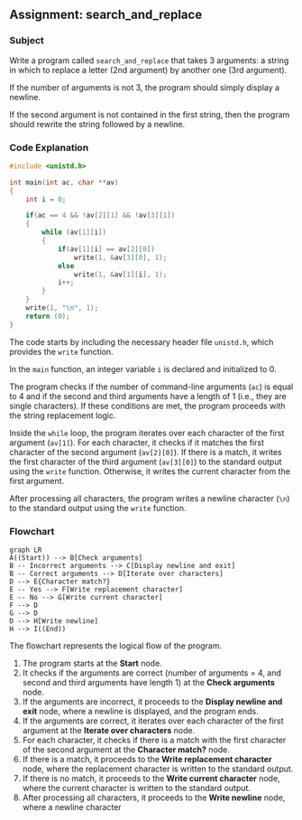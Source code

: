 ## Assignment: search_and_replace

### Subject

Write a program called `search_and_replace` that takes 3 arguments: a string in which to replace a letter (2nd argument) by another one (3rd argument).

If the number of arguments is not 3, the program should simply display a newline.

If the second argument is not contained in the first string, then the program should rewrite the string followed by a newline.

### Code Explanation

```c
#include <unistd.h>

int main(int ac, char **av)
{
    int i = 0;

    if(ac == 4 && !av[2][1] && !av[3][1])
    {
        while (av[1][i])
        {
            if(av[1][i] == av[2][0])
                write(1, &av[3][0], 1);
            else
                write(1, &av[1][i], 1);
            i++;
        }
    }
    write(1, "\n", 1);
    return (0);
}
```

The code starts by including the necessary header file `unistd.h`, which provides the `write` function.

In the `main` function, an integer variable `i` is declared and initialized to 0.

The program checks if the number of command-line arguments (`ac`) is equal to 4 and if the second and third arguments have a length of 1 (i.e., they are single characters). If these conditions are met, the program proceeds with the string replacement logic.

Inside the `while` loop, the program iterates over each character of the first argument (`av[1]`). For each character, it checks if it matches the first character of the second argument (`av[2][0]`). If there is a match, it writes the first character of the third argument (`av[3][0]`) to the standard output using the `write` function. Otherwise, it writes the current character from the first argument.

After processing all characters, the program writes a newline character (`\n`) to the standard output using the `write` function.

### Flowchart

```mermaid
graph LR
A((Start)) --> B[Check arguments]
B -- Incorrect arguments --> C[Display newline and exit]
B -- Correct arguments --> D[Iterate over characters]
D --> E{Character match?}
E -- Yes --> F[Write replacement character]
E -- No --> G[Write current character]
F --> D
G --> D
D --> H[Write newline]
H --> I((End))
```

The flowchart represents the logical flow of the program.

1. The program starts at the **Start** node.
2. It checks if the arguments are correct (number of arguments = 4, and second and third arguments have length 1) at the **Check arguments** node.
3. If the arguments are incorrect, it proceeds to the **Display newline and exit** node, where a newline is displayed, and the program ends.
4. If the arguments are correct, it iterates over each character of the first argument at the **Iterate over characters** node.
5. For each character, it checks if there is a match with the first character of the second argument at the **Character match?** node.
6. If there is a match, it proceeds to the **Write replacement character** node, where the replacement character is written to the standard output.
7. If there is no match, it proceeds to the **Write current character** node, where the current character is written to the standard output.
8. After processing all characters, it proceeds to the **Write newline** node, where a newline character
